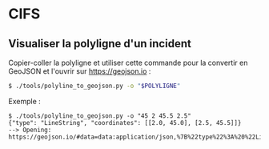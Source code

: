 # CIFS

## Visualiser la polyligne d'un incident

Copier-coller la polyligne et utiliser cette commande pour la convertir en GeoJSON et l'ouvrir sur https://geojson.io :

```bash
$ ./tools/polyline_to_geojson.py -o "$POLYLIGNE"
```

Exemple :

```console
$ ./tools/polyline_to_geojson.py -o "45 2 45.5 2.5"
{"type": "LineString", "coordinates": [[2.0, 45.0], [2.5, 45.5]]}
--> Opening: https://geojson.io/#data=data:application/json,%7B%22type%22%3A%20%22LineString%22%2C%20%22coordinates%22%3A%20%5B%5B2.0%2C%2045.0%5D%2C%20%5B2.5%2C%2045.5%5D%5D%7D
```
